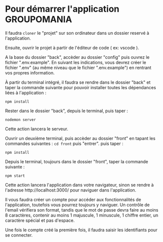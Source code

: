 # Pour démarrer l'application GROUPOMANIA

Il faudra `cloner` le "projet" sur son ordinateur dans un dossier reservé à l'application.

Ensuite, ouvrir le projet à partir de l'éditeur de code ( ex: vscode ).

A la base du dossier "back", accèder au dossier "config" puis ouvrez le fichier ".env.example".
En suivant les indications, vous devrez créer le fichier ".env" (au même niveau que le fichier ".env.example") en rentrant vos propres information.

À partir du terminal intégré, il faudra se rendre dans le dossier "back" et taper la commande suivante pour pouvoir installer toutes les dépendances liées à l'application :

`npm install`

Rester dans le dossier "back", depuis le terminal, puis taper :

`nodemon server`

Cette action lancera le serveur.

Ouvrir un deuxième terminal, puis accèder au dossier "front" en tapant les commandes suivantes :
`cd front` puis "entrer".
puis taper :

`npm install`

Depuis le terminal, toujours dans le dossier "front", taper la commande suivante :

`npm start`

Cette action lancera l'application dans votre navigateur, sinon se rendre à l'adresse http://localhost:3000/ pour naviguer dans l'application.

Il vous faudra créer un compte pour accéder aux fonctionnalités de l'application, toutefois vous pourrez toujours y naviguer. Un contrôle de l'email vérifiera son format, tandis que le mot de passe devra faire au moins 8 caractères, contenir au moins 1 majuscule, 1 minuscule, 1 chiffre entier, un caractère spécial et pas d'espace.

Une fois le compte créé la première fois, il faudra saisir les identifiants pour se connecter.
